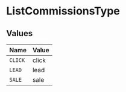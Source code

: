 # ListCommissionsType


## Values

| Name    | Value   |
| ------- | ------- |
| `CLICK` | click   |
| `LEAD`  | lead    |
| `SALE`  | sale    |